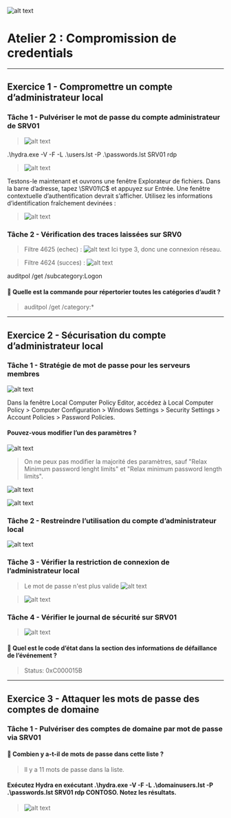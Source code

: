![alt text](img/image-66.png)
# Atelier 2 : Compromission de credentials
---

## Exercice 1 - Compromettre un compte d’administrateur local
### Tâche 1 - Pulvériser le mot de passe du compte administrateur de SRV01

> ![alt text](img/image-24.png)

.\hydra.exe -V -F -L .\users.lst -P .\passwords.lst SRV01 rdp
> ![alt text](img/image-25.png)


Testons-le maintenant et ouvrons une fenêtre Explorateur de fichiers. Dans la barre d’adresse, tapez \\SRV01\C$ et appuyez sur Entrée. Une fenêtre contextuelle d’authentification devrait s’afficher. Utilisez les informations d’identification fraîchement devinées :

> ![alt text](img/image-27.png)


### Tâche 2 - Vérification des traces laissées sur SRV0

> Filtre 4625 (echec) :
> ![alt text](img/image-28.png)
> Ici type 3, donc une connexion réseau.


> Filtre 4624 (succes) :
> ![alt text](img/image-29.png)

auditpol /get /subcategory:Logon
#### 📝 Quelle est la commande pour répertorier toutes les catégories d’audit ?
> auditpol /get /category:*

---

## Exercice 2 - Sécurisation du compte d’administrateur local
### Tâche 1 - Stratégie de mot de passe pour les serveurs membres

![alt text](img/image-30.png)

Dans la fenêtre Local Computer Policy Editor, accédez à Local Computer Policy > Computer Configuration > Windows Settings > Security Settings > Account Policies > Password Policies.

#### Pouvez-vous modifier l’un des paramètres ?
![alt text](img/image-31.png)
> On ne peux pas modifier la majorité des paramètres, sauf "Relax Minimum password lenght limits" et "Relax minimum password length limits".


![alt text](img/image-32.png)

![alt text](img/image-33.png)

### Tâche 2 - Restreindre l’utilisation du compte d’administrateur local

![alt text](img/image-34.png)


### Tâche 3 - Vérifier la restriction de connexion de l’administrateur local
> Le mot de passe n'est plus valide
> ![alt text](img/image-35.png)

> ![alt text](img/image-36.png)


### Tâche 4 - Vérifier le journal de sécurité sur SRV01
> ![alt text](img/image-37.png)

#### 📝 Quel est le code d’état dans la section des informations de défaillance de l’événement ?
> Status: 0xC000015B


---
## Exercice 3 - Attaquer les mots de passe des comptes de domaine

### Tâche 1 - Pulvériser des comptes de domaine par mot de passe via SRV01

#### 📝 Combien y a-t-il de mots de passe dans cette liste ?
> Il y a 11 mots de passe dans la liste.



#### Exécutez Hydra en exécutant .\hydra.exe -V -F -L .\domainusers.lst -P .\passwords.lst SRV01 rdp CONTOSO. Notez les résultats.
> ![alt text](img/image-38.png)

